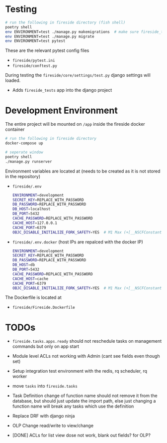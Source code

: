 # Testing

```bash
# run the following in fireside directory (fish shell)
poetry shell
env ENVIRONMENT=test ./manage.py makemigrations  # make sure fireside_tests models are in the db
env ENVIRONMENT=test ./manage.py migrate
env ENVIRONMENT=test pytest
```

These are the relevant pytest config files

- `fireside/pytest.ini`
- `fireside/conftest.py`

During testing the `fireside/core/settings/test.py` django settings will loaded.

- Adds `fireside_tests` app into the django project

# Development Environment

The entire project will be mounted on `/app` inside the fireside docker container

```bash
# run the following in fireside directory
docker-compose up

# seperate window
poetry shell
./manage.py runserver
```

Environment variables are located at (needs to be created as it is not stored in the repository)

- `fireside/.env`

  ```bash
  ENVIRONMENT=development
  SECRET_KEY=REPLACE_WITH_PASSWORD
  DB_PASSWORD=REPLACE_WITH_PASSWORD
  DB_HOST=localhost
  DB_PORT=5432
  CACHE_PASSWORD=REPLACE_WITH_PASSWORD
  CACHE_HOST=127.0.0.1
  CACHE_PORT=6379
  OBJC_DISABLE_INITIALIZE_FORK_SAFETY=YES  # M1 Max (+[__NSCFConstantString initialize] may have been in progress in another thread when fork() was called.)
  ```

- `fireside/.env.docker` (host IPs are repalced with the docker IP)
  ```bash
  ENVIRONMENT=development
  SECRET_KEY=REPLACE_WITH_PASSWORD
  DB_PASSWORD=REPLACE_WITH_PASSWORD
  DB_HOST=db
  DB_PORT=5432
  CACHE_PASSWORD=REPLACE_WITH_PASSWORD
  CACHE_HOST=cache
  CACHE_PORT=6379
  OBJC_DISABLE_INITIALIZE_FORK_SAFETY=YES  # M1 Max (+[__NSCFConstantString initialize] may have been in progress in another thread when fork() was called.)
  ```

The Dockerfile is located at

- `fireside/Fireside.Dockerfile`

# TODOs

- `fireside.tasks.apps.ready` should not reschedule tasks on management commands but only on app start
- Module level ACLs not working with Admin (cant see fields even though set)
- Setup integration test environment with the redis, rq scheduler, rq worker
- move `tasks` into `fireside.tasks`
- Task Definition change of function name should not remove it from the database, but should just update the import path, else just changing a function name will break any tasks which use the definition
- Replace DRF with django ninja
- OLP Change read/write to view/change

- [DONE] ACLs for list view dose not work, blank out fields? for OLP?
